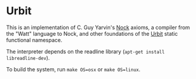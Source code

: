 Urbit
=====

This is an implementation of C. Guy Yarvin's [Nock][1] axioms, a compiler from
the "Watt" language to Nock, and other foundations of the [Urbit][2] static
functional namespace.

The interpreter depends on the readline library (`apt-get install
libreadline-dev`).

To build the system, run `make OS=osx` or `make OS=linux`.

[1]: http://moronlab.blogspot.com/2010/01/nock-maxwells-equations-of-software.html
[2]: http://moronlab.blogspot.com/2010/01/urbit-functional-programming-from.html
